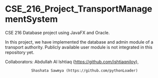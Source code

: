 # CSE_216_Project_TransportManagementSystem
CSE 216 Database project using JavaFX and Oracle.

In this project, we have implemented the database and admin module of a transport authority. Publicly available user module is not integrated in this repository yet.

Collaborators:  Abdullah Al Ishtiaq (https://github.com/ishtiaqniloy),

                Shashata Sawmya (https://github.com/pythonLoader)
